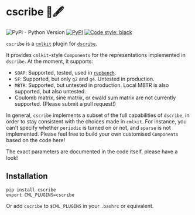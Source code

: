 # cscribe 🐫🖋️

![PyPI - Python Version](https://img.shields.io/pypi/pyversions/cscribe.svg) [![PyPI](https://img.shields.io/pypi/v/cscribe.svg)](https://pypi.org/project/cscribe/) [![Code style: black](https://img.shields.io/badge/code%20style-black-000000.svg)](https://github.com/python/black) 

`cscribe` is a [`cmlkit`](https://github.com/sirmarcel/cmlkit/) plugin for [`dscribe`](https://github.com/SINGROUP/dscribe).

It provides `cmlkit`-style `Components` for the representations implemented in `dscribe`. At the moment, it supports:

- `SOAP`: Supported, tested, used in [`repbench`](https://marcel.science/repbench).
- `SF`: Supported, but only `g2` and `g4`. Untested in production.
- `MBTR`: Supported, but untested in production. Local MBTR is also supported, but also untested.
- Coulomb matrix, sine matrix, or ewald sum matrix are not currently supported. (Please submit a pull request!)

In general, `cscribe` implements a subset of the full capabilities of `dscribe`, in order to stay consistent with the choices made in `cmlkit`. For instance, you can't specify whether `periodic` is turned on or not, and `sparse` is not implemented. Please feel free to build your own customised `Components` based on the code here!

The exact parameters are documented in the code itself, please have a look!

## Installation

```
pip install cscribe
export CML_PLUGINS=cscribe
````

Or add `cscribe` to `$CML_PLUGINS` in your `.bashrc` or equivalent.
